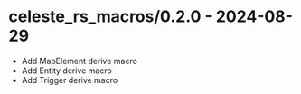 # celeste_rs_macros/0.2.0 - 2024-08-29
- Add MapElement derive macro
- Add Entity derive macro
- Add Trigger derive macro